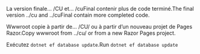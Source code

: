 <span data-ttu-id="129ca-101">La version finale... /CU et... /cuFinal contenir plus de code terminé.</span><span class="sxs-lookup"><span data-stu-id="129ca-101">The final version ../cu and ../cuFinal contain more completed code.</span></span>

<span data-ttu-id="129ca-102">Wwwroot copie à partir de... /CU/ ou à partir d’un nouveau projet de Pages Razor.</span><span class="sxs-lookup"><span data-stu-id="129ca-102">Copy wwwroot from ../cu/ or from a new Razor Pages project.</span></span>

<span data-ttu-id="129ca-103">Exécutez `dotnet ef database update`.</span><span class="sxs-lookup"><span data-stu-id="129ca-103">Run `dotnet ef database update`</span></span>